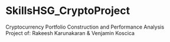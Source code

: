 # SkillsHSG_CryptoProject
Cryptocurrency Portfolio Construction and Performance Analysis\
Project of: Rakeesh Karunakaran & Venjamin Koscica

